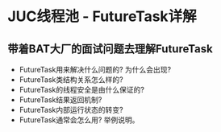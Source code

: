 # JUC线程池 - FutureTask详解

## 带着BAT大厂的面试问题去理解FutureTask

- FutureTask用来解决什么问题的? 为什么会出现?
- FutureTask类结构关系怎么样的?
- FutureTask的线程安全是由什么保证的?
- FutureTask结果返回机制?
- FutureTask内部运行状态的转变?
- FutureTask通常会怎么用? 举例说明。

